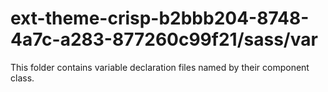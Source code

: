 # ext-theme-crisp-b2bbb204-8748-4a7c-a283-877260c99f21/sass/var

This folder contains variable declaration files named by their component class.
